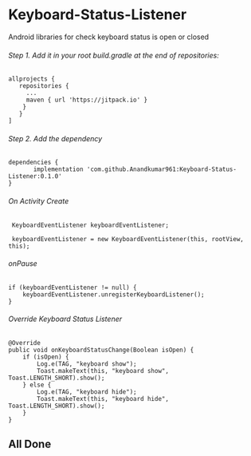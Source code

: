 # Keyboard-Status-Listener
Android libraries for check keyboard status is open or closed

###### Step 1. Add it in your root build.gradle at the end of repositories:
```
allprojects {
   repositories {
     ...
     maven { url 'https://jitpack.io' }
    }
   }
]
```
 ###### Step 2. Add the dependency
 ```
dependencies {
        implementation 'com.github.Anandkumar961:Keyboard-Status-Listener:0.1.0'
}
```
###### On Activity Create
```
 KeyboardEventListener keyboardEventListener;
 
 keyboardEventListener = new KeyboardEventListener(this, rootView, this);

```
###### onPause
```
if (keyboardEventListener != null) {
    keyboardEventListener.unregisterKeyboardListener();
}

```
###### Override Keyboard Status Listener
```
@Override
public void onKeyboardStatusChange(Boolean isOpen) {
    if (isOpen) {
        Log.e(TAG, "keyboard show");
        Toast.makeText(this, "keyboard show", Toast.LENGTH_SHORT).show();
    } else {
        Log.e(TAG, "keyboard hide");
        Toast.makeText(this, "keyboard hide", Toast.LENGTH_SHORT).show();
    }
}
 ```
  
  ## All Done
